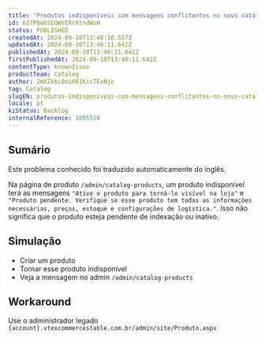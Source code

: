 ```yaml
---
title: "Produtos indisponíveis com mensagens conflitantes no novo catálogo de administração de produtos (Facelift)"
id: 637P8whSEQWtERrXtndWsH
status: PUBLISHED
createdAt: 2024-09-10T13:40:10.557Z
updatedAt: 2024-09-10T13:40:11.642Z
publishedAt: 2024-09-10T13:40:11.642Z
firstPublishedAt: 2024-09-10T13:40:11.642Z
contentType: knownIssue
productTeam: Catalog
author: 2mXZkbi0oi061KicTExNjo
tag: Catalog
slugEN: produtos-indisponiveis-com-mensagens-conflitantes-no-novo-catalogo-de-administracao-de-produtos-facelift
locale: pt
kiStatus: Backlog
internalReference: 1095510
---
```


## Sumário

<div class="alert alert-info">
  <p>Este problema conhecido foi traduzido automaticamente do inglês.</p>
</div>


Na página de produto `/admin/catalog-products`, um produto indisponível terá as mensagens `"Ative o produto para torná-lo visível na loja"` e `"Produto pendente. Verifique se esse produto tem todas as informações necessárias, preços, estoque e configurações de logística."`.
Isso não significa que o produto esteja pendente de indexação ou inativo.

## Simulação



- Criar um produto
- Tornar esse produto indisponível
- Veja a mensagem no admin `/admin/catalog-products`

## Workaround


Use o administrador legado `{account}.vtexcommercestable.com.br/admin/site/Produto.aspx`




